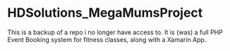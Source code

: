 # HDSolutions_MegaMumsProject
 This is a backup of a repo i no longer have access to. It is (was) a full PHP Event Booking system for fitness classes, along with a Xamarin App.
